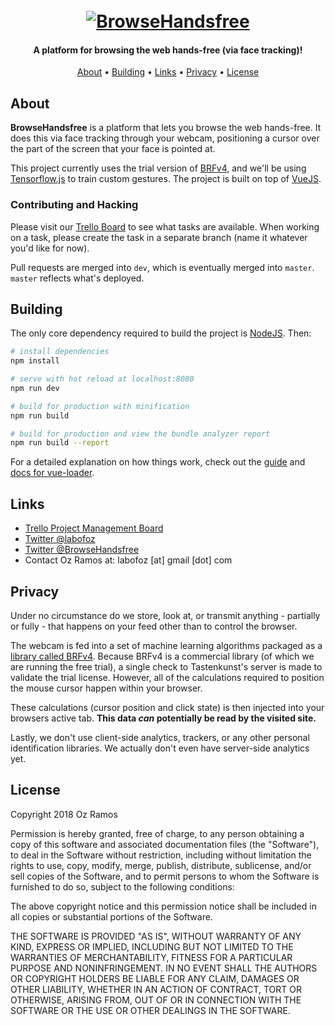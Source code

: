 <h1 align="center">
  <br>
  <a href="https://browsehandsfree.com"><img src="https://i.imgur.com/7XjWCf1m.png" alt="BrowseHandsfree"></a>
  <br>
</h1>

<h4 align="center">A platform for browsing the web hands-free (via face tracking)!</h4>

<p align="center"><a href="#about">About</a> • <a href="#building">Building</a> • <a href="#links">Links</a> • <a href="#privacy">Privacy</a> • <a href="#license">License</a>

## About
**BrowseHandsfree** is a platform that lets you browse the web hands-free. It does this via face tracking through your webcam, positioning a cursor over the part of the screen that your face is pointed at.

This project currently uses the trial version of [BRFv4](https://tastenkunst.github.io/brfv4_docs/), and we'll be using [Tensorflow.js](https://js.tensorflow.org/) to train custom gestures. The project is built on top of [VueJS](https://vuejs.org/).

### Contributing and Hacking
Please visit our [Trello Board](https://trello.com/b/deTJHd39/browser-extension) to see what tasks are available. When working on a task, please create the task in a separate branch (name it whatever you'd like for now).

Pull requests are merged into `dev`, which is eventually merged into `master`. `master` reflects what's deployed.

## Building
The only core dependency required to build the project is [NodeJS](https://nodejs.org/en/download/). Then:

``` bash
# install dependencies
npm install

# serve with hot reload at localhost:8080
npm run dev

# build for production with minification
npm run build

# build for production and view the bundle analyzer report
npm run build --report
```

For a detailed explanation on how things work, check out the [guide](http://vuejs-templates.github.io/webpack/) and [docs for vue-loader](http://vuejs.github.io/vue-loader).

## Links
* [Trello Project Management Board](https://trello.com/b/vAsQoO6P/chrome-extension)
* [Twitter @labofoz](https://twitter.com/labofoz)
* [Twitter @BrowseHandsfree](https://twitter.com/browsehandsfree)
* Contact Oz Ramos at: labofoz [at] gmail [dot] com

## Privacy
Under no circumstance do we store, look at, or transmit anything - partially or fully - that happens on your feed other than to control the browser.

The webcam is fed into a set of machine learning algorithms packaged as a [library called BRFv4](https://tastenkunst.github.io/brfv4_docs/). Because BRFv4 is a commercial library (of which we are running the free trial), a single check to Tastenkunst's server is made to validate the trial license. However, all of the calculations required to position the mouse cursor happen within your browser.

These calculations (cursor position and click state) is then injected into your browsers active tab. **This data _can_ potentially be read by the visited site.**

Lastly, we don't use client-side analytics, trackers, or any other personal identification libraries. We actually don't even have server-side analytics yet.

## License
Copyright 2018 Oz Ramos

Permission is hereby granted, free of charge, to any person obtaining a copy of this software and associated documentation files (the "Software"), to deal in the Software without restriction, including without limitation the rights to use, copy, modify, merge, publish, distribute, sublicense, and/or sell copies of the Software, and to permit persons to whom the Software is furnished to do so, subject to the following conditions:

The above copyright notice and this permission notice shall be included in all copies or substantial portions of the Software.

THE SOFTWARE IS PROVIDED "AS IS", WITHOUT WARRANTY OF ANY KIND, EXPRESS OR IMPLIED, INCLUDING BUT NOT LIMITED TO THE WARRANTIES OF MERCHANTABILITY, FITNESS FOR A PARTICULAR PURPOSE AND NONINFRINGEMENT. IN NO EVENT SHALL THE AUTHORS OR COPYRIGHT HOLDERS BE LIABLE FOR ANY CLAIM, DAMAGES OR OTHER LIABILITY, WHETHER IN AN ACTION OF CONTRACT, TORT OR OTHERWISE, ARISING FROM, OUT OF OR IN CONNECTION WITH THE SOFTWARE OR THE USE OR OTHER DEALINGS IN THE SOFTWARE.
